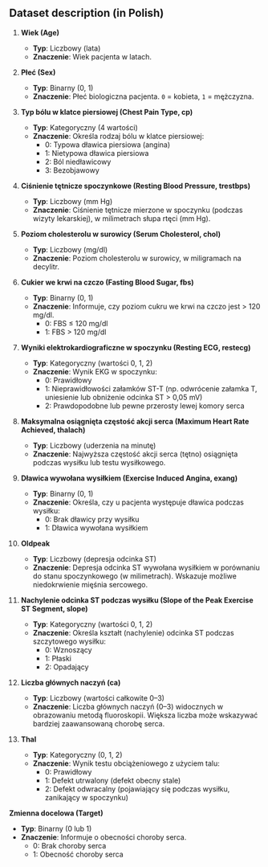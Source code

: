 ## Dataset description (in Polish)

1. **Wiek (Age)**

   - **Typ**: Liczbowy (lata)
   - **Znaczenie**: Wiek pacjenta w latach.

2. **Płeć (Sex)**

   - **Typ**: Binarny (0, 1)
   - **Znaczenie**: Płeć biologiczna pacjenta. `0` = kobieta, `1` = mężczyzna.

3. **Typ bólu w klatce piersiowej (Chest Pain Type, cp)**

   - **Typ**: Kategoryczny (4 wartości)
   - **Znaczenie**: Określa rodzaj bólu w klatce piersiowej:
     - 0: Typowa dławica piersiowa (angina)
     - 1: Nietypowa dławica piersiowa
     - 2: Ból niedławicowy
     - 3: Bezobjawowy

4. **Ciśnienie tętnicze spoczynkowe (Resting Blood Pressure, trestbps)**

   - **Typ**: Liczbowy (mm Hg)
   - **Znaczenie**: Ciśnienie tętnicze mierzone w spoczynku (podczas wizyty lekarskiej), w milimetrach słupa rtęci (mm Hg).

5. **Poziom cholesterolu w surowicy (Serum Cholesterol, chol)**

   - **Typ**: Liczbowy (mg/dl)
   - **Znaczenie**: Poziom cholesterolu w surowicy, w miligramach na decylitr.

6. **Cukier we krwi na czczo (Fasting Blood Sugar, fbs)**

   - **Typ**: Binarny (0, 1)
   - **Znaczenie**: Informuje, czy poziom cukru we krwi na czczo jest > 120 mg/dl.
     - 0: FBS ≤ 120 mg/dl
     - 1: FBS > 120 mg/dl

7. **Wyniki elektrokardiograficzne w spoczynku (Resting ECG, restecg)**

   - **Typ**: Kategoryczny (wartości 0, 1, 2)
   - **Znaczenie**: Wynik EKG w spoczynku:
     - 0: Prawidłowy
     - 1: Nieprawidłowości załamków ST-T (np. odwrócenie załamka T, uniesienie lub obniżenie odcinka ST > 0,05 mV)
     - 2: Prawdopodobne lub pewne przerosty lewej komory serca

8. **Maksymalna osiągnięta częstość akcji serca (Maximum Heart Rate Achieved, thalach)**

   - **Typ**: Liczbowy (uderzenia na minutę)
   - **Znaczenie**: Najwyższa częstość akcji serca (tętno) osiągnięta podczas wysiłku lub testu wysiłkowego.

9. **Dławica wywołana wysiłkiem (Exercise Induced Angina, exang)**

   - **Typ**: Binarny (0, 1)
   - **Znaczenie**: Określa, czy u pacjenta występuje dławica podczas wysiłku:
     - 0: Brak dławicy przy wysiłku
     - 1: Dławica wywołana wysiłkiem

10. **Oldpeak**

    - **Typ**: Liczbowy (depresja odcinka ST)
    - **Znaczenie**: Depresja odcinka ST wywołana wysiłkiem w porównaniu do stanu spoczynkowego (w milimetrach). Wskazuje możliwe niedokrwienie mięśnia sercowego.

11. **Nachylenie odcinka ST podczas wysiłku (Slope of the Peak Exercise ST Segment, slope)**

    - **Typ**: Kategoryczny (wartości 0, 1, 2)
    - **Znaczenie**: Określa kształt (nachylenie) odcinka ST podczas szczytowego wysiłku:
      - 0: Wznoszący
      - 1: Płaski
      - 2: Opadający

12. **Liczba głównych naczyń (ca)**

    - **Typ**: Liczbowy (wartości całkowite 0–3)
    - **Znaczenie**: Liczba głównych naczyń (0–3) widocznych w obrazowaniu metodą fluoroskopii. Większa liczba może wskazywać bardziej zaawansowaną chorobę serca.

13. **Thal**
    - **Typ**: Kategoryczny (0, 1, 2)
    - **Znaczenie**: Wynik testu obciążeniowego z użyciem talu:
      - 0: Prawidłowy
      - 1: Defekt utrwalony (defekt obecny stale)
      - 2: Defekt odwracalny (pojawiający się podczas wysiłku, zanikający w spoczynku)

**Zmienna docelowa (Target)**

- **Typ**: Binarny (0 lub 1)
- **Znaczenie**: Informuje o obecności choroby serca.
  - 0: Brak choroby serca
  - 1: Obecność choroby serca
